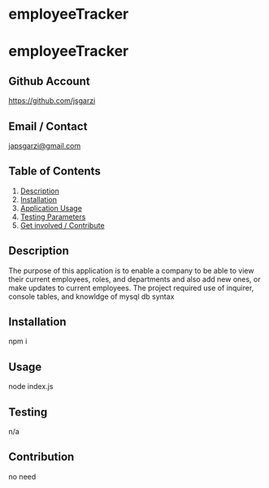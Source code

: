 # employeeTracker

# employeeTracker

## Github Account
  https://github.com/jsgarzi
## Email / Contact
  japsgarzi@gmail.com
## Table of Contents 

  1. [Description](#Description)
  2. [Installation](#Installation)
  3. [Application Usage](#Usage)
  4. [Testing Parameters](#Testing)
  5. [Get involved / Contribute](#Contribution)


## Description 
The purpose of this application is to enable a company to be able to view their current employees, roles, and departments and also add new ones, or make updates to current employees. The project required use of inquirer, console tables, and knowldge of mysql db syntax

## Installation
npm i

## Usage
node index.js

## Testing
n/a

## Contribution
no need

